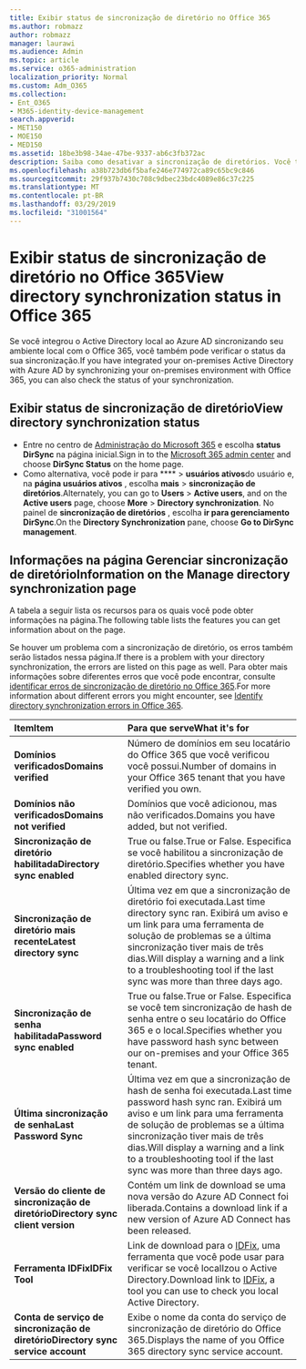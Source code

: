 ```yaml
---
title: Exibir status de sincronização de diretório no Office 365
ms.author: robmazz
author: robmazz
manager: laurawi
ms.audience: Admin
ms.topic: article
ms.service: o365-administration
localization_priority: Normal
ms.custom: Adm_O365
ms.collection:
- Ent_O365
- M365-identity-device-management
search.appverid:
- MET150
- MOE150
- MED150
ms.assetid: 18be3b98-34ae-47be-9337-ab6c3fb372ac
description: Saiba como desativar a sincronização de diretórios. Você também pode exibir seu status.
ms.openlocfilehash: a38b723db6f5bafe246e774972ca89c65bc9c846
ms.sourcegitcommit: 29f937b7430c708c9dbec23bdc4089e86c37c225
ms.translationtype: MT
ms.contentlocale: pt-BR
ms.lasthandoff: 03/29/2019
ms.locfileid: "31001564"
---
```

# <a name="view-directory-synchronization-status-in-office-365"></a><span data-ttu-id="a528e-104">Exibir status de sincronização de diretório no Office 365</span><span class="sxs-lookup"><span data-stu-id="a528e-104">View directory synchronization status in Office 365</span></span>

<span data-ttu-id="a528e-105">Se você integrou o Active Directory local ao Azure AD sincronizando seu ambiente local com o Office 365, você também pode verificar o status da sua sincronização.</span><span class="sxs-lookup"><span data-stu-id="a528e-105">If you have integrated your on-premises Active Directory with Azure AD by synchronizing your on-premises environment with Office 365, you can also check the status of your synchronization.</span></span>
  
## <a name="view-directory-synchronization-status"></a><span data-ttu-id="a528e-106">Exibir status de sincronização de diretório</span><span class="sxs-lookup"><span data-stu-id="a528e-106">View directory synchronization status</span></span>

- <span data-ttu-id="a528e-107">Entre no centro de [Administração do Microsoft 365](https://admin.microsoft.com) e escolha **status DirSync** na página inicial.</span><span class="sxs-lookup"><span data-stu-id="a528e-107">Sign in to the [Microsoft 365 admin center](https://admin.microsoft.com) and choose **DirSync Status** on the home page.</span></span>
- <span data-ttu-id="a528e-108">Como alternativa, você pode ir para \*\*\*\* \> **usuários ativos**do usuário e, na **página usuários ativos** , escolha **mais** \> **sincronização de diretórios**.</span><span class="sxs-lookup"><span data-stu-id="a528e-108">Alternately, you can go to **Users** \> **Active users**, and on the **Active users** page, choose **More** \> **Directory synchronization**.</span></span> <span data-ttu-id="a528e-109">No painel de **sincronização de diretórios** , escolha **ir para gerenciamento DirSync**.</span><span class="sxs-lookup"><span data-stu-id="a528e-109">On the **Directory Synchronization** pane, choose **Go to DirSync management**.</span></span>

## <a name="information-on-the-manage-directory-synchronization-page"></a><span data-ttu-id="a528e-110">Informações na página Gerenciar sincronização de diretório</span><span class="sxs-lookup"><span data-stu-id="a528e-110">Information on the Manage directory synchronization page</span></span>

<span data-ttu-id="a528e-111">A tabela a seguir lista os recursos para os quais você pode obter informações na página.</span><span class="sxs-lookup"><span data-stu-id="a528e-111">The following table lists the features you can get information about on the page.</span></span>
  
<span data-ttu-id="a528e-112">Se houver um problema com a sincronização de diretório, os erros também serão listados nessa página.</span><span class="sxs-lookup"><span data-stu-id="a528e-112">If there is a problem with your directory synchronization, the errors are listed on this page as well.</span></span> <span data-ttu-id="a528e-113">Para obter mais informações sobre diferentes erros que você pode encontrar, consulte [identificar erros de sincronização de diretório no Office 365](identify-directory-synchronization-errors.md).</span><span class="sxs-lookup"><span data-stu-id="a528e-113">For more information about different errors you might encounter, see [Identify directory synchronization errors in Office 365](identify-directory-synchronization-errors.md).</span></span>
  
|<span data-ttu-id="a528e-114">**Item**</span><span class="sxs-lookup"><span data-stu-id="a528e-114">**Item**</span></span>|<span data-ttu-id="a528e-115">**Para que serve**</span><span class="sxs-lookup"><span data-stu-id="a528e-115">**What it's for**</span></span>|
|:-----|:-----|
|<span data-ttu-id="a528e-116">**Domínios verificados**</span><span class="sxs-lookup"><span data-stu-id="a528e-116">**Domains verified**</span></span> | <span data-ttu-id="a528e-117">Número de domínios em seu locatário do Office 365 que você verificou você possui.</span><span class="sxs-lookup"><span data-stu-id="a528e-117">Number of domains in your Office 365 tenant that you have verified you own.</span></span> |
|<span data-ttu-id="a528e-118">**Domínios não verificados**</span><span class="sxs-lookup"><span data-stu-id="a528e-118">**Domains not verified**</span></span> | <span data-ttu-id="a528e-119">Domínios que você adicionou, mas não verificados.</span><span class="sxs-lookup"><span data-stu-id="a528e-119">Domains you have added, but not verified.</span></span> |
|<span data-ttu-id="a528e-120">**Sincronização de diretório habilitada**</span><span class="sxs-lookup"><span data-stu-id="a528e-120">**Directory sync enabled**</span></span> |<span data-ttu-id="a528e-121">True ou false.</span><span class="sxs-lookup"><span data-stu-id="a528e-121">True or False.</span></span> <span data-ttu-id="a528e-122">Especifica se você habilitou a sincronização de diretório.</span><span class="sxs-lookup"><span data-stu-id="a528e-122">Specifies whether you have enabled directory sync.</span></span> |
|<span data-ttu-id="a528e-123">**Sincronização de diretório mais recente**</span><span class="sxs-lookup"><span data-stu-id="a528e-123">**Latest directory sync**</span></span> | <span data-ttu-id="a528e-124">Última vez em que a sincronização de diretório foi executada.</span><span class="sxs-lookup"><span data-stu-id="a528e-124">Last time directory sync ran.</span></span> <span data-ttu-id="a528e-125">Exibirá um aviso e um link para uma ferramenta de solução de problemas se a última sincronização tiver mais de três dias.</span><span class="sxs-lookup"><span data-stu-id="a528e-125">Will display a warning and a link to a troubleshooting tool if the last sync was more than three days ago.</span></span> |
|<span data-ttu-id="a528e-126">**Sincronização de senha habilitada**</span><span class="sxs-lookup"><span data-stu-id="a528e-126">**Password sync enabled**</span></span> | <span data-ttu-id="a528e-127">True ou false.</span><span class="sxs-lookup"><span data-stu-id="a528e-127">True or False.</span></span> <span data-ttu-id="a528e-128">Especifica se você tem sincronização de hash de senha entre o seu locatário do Office 365 e o local.</span><span class="sxs-lookup"><span data-stu-id="a528e-128">Specifies whether you have password hash sync between our on-premises and your Office 365 tenant.</span></span> |
|<span data-ttu-id="a528e-129">**Última sincronização de senha**</span><span class="sxs-lookup"><span data-stu-id="a528e-129">**Last Password Sync**</span></span> | <span data-ttu-id="a528e-130">Última vez em que a sincronização de hash de senha foi executada.</span><span class="sxs-lookup"><span data-stu-id="a528e-130">Last time password hash sync ran.</span></span> <span data-ttu-id="a528e-131">Exibirá um aviso e um link para uma ferramenta de solução de problemas se a última sincronização tiver mais de três dias.</span><span class="sxs-lookup"><span data-stu-id="a528e-131">Will display a warning and a link to a troubleshooting tool if the last sync was more than three days ago.</span></span> |
|<span data-ttu-id="a528e-132">**Versão do cliente de sincronização de diretório**</span><span class="sxs-lookup"><span data-stu-id="a528e-132">**Directory sync client version**</span></span> | <span data-ttu-id="a528e-133">Contém um link de download se uma nova versão do Azure AD Connect foi liberada.</span><span class="sxs-lookup"><span data-stu-id="a528e-133">Contains a download link if a new version of Azure AD Connect has been released.</span></span> |
|<span data-ttu-id="a528e-134">**Ferramenta IDFix**</span><span class="sxs-lookup"><span data-stu-id="a528e-134">**IDFix Tool**</span></span> | <span data-ttu-id="a528e-135">Link de download para o [IDFix](install-and-run-idfix.md), uma ferramenta que você pode usar para verificar se você localIzou o Active Directory.</span><span class="sxs-lookup"><span data-stu-id="a528e-135">Download link to [IDFix](install-and-run-idfix.md), a tool you can use to check you local Active Directory.</span></span> |
|<span data-ttu-id="a528e-136">**Conta de serviço de sincronização de diretório**</span><span class="sxs-lookup"><span data-stu-id="a528e-136">**Directory sync service account**</span></span> | <span data-ttu-id="a528e-137">Exibe o nome da conta do serviço de sincronização de diretório do Office 365.</span><span class="sxs-lookup"><span data-stu-id="a528e-137">Displays the name of you Office 365 directory sync service account.</span></span> |